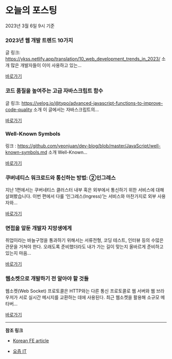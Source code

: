 # 오늘의 포스팅 
2023년 3월 6일 9시 기준 

###  2023년 웹 개발 트렌드 10가지 

 글 링크: https://ykss.netlify.app/translation/10_web_development_trends_in_2023/ 소개 많은 개발자들이 이미 사용하고 있는... 

 [바로가기](https://kofearticle.substack.com/p/korean-fe-article-2023-10) 

###  코드 품질을 높여주는 고급 자바스크립트 함수 

 글 링크: https://velog.io/@typo/advanced-javascript-functions-to-improve-code-quality 소개 이 글에서는 자바스크립트의... 

 [바로가기](https://kofearticle.substack.com/p/korean-fe-article-4bd) 

###  Well-Known Symbols 

 링크 : https://github.com/yeonjuan/dev-blog/blob/master/JavaScript/well-known-symbols.md 소개 Well-Known... 

 [바로가기](https://kofearticle.substack.com/p/korean-fe-article-well-known-symbols) 

### ﻿﻿쿠버네티스 워크로드와 통신하는 방법: ②인그레스 

 지난 1편에서는 쿠버네티스 클러스터 내부 혹은 외부에서 통신하기 위한 서비스에 대해 살펴봤습니다. 이번 편에서 다룰 ‘인그레스(Ingress)’는 서비스와 마찬가지로 외부 사용자와... 

 [바로가기](https://yozm.wishket.com/magazine/detail/1916/) 

### 면접을 앞둔 개발자 지망생에게 

 취업이라는 바늘구멍을 통과하기 위해서는 서류전형, 코딩 테스트, 인터뷰 등의 수많은 관문을 거쳐야 한다. 오래도록 준비했더라도 내가 가는 길이 맞는지 올바르게 준비하고 있는지 마음... 

 [바로가기](https://yozm.wishket.com/magazine/detail/1914/) 

### 웹소켓으로 개발하기 전 알아야 할 것들 

 웹소켓(Web Socket) 프로토콜은 HTTP와는 다른 통신 프로토콜로 웹 서버와 웹 브라우저가 서로 실시간 메시지를 교환하는 데에 사용된다. 최근 웹소켓을 활용해 소규모 메타버... 

 [바로가기](https://yozm.wishket.com/magazine/detail/1911/) 

---

**참조 링크**

- [Korean FE article](https://kofearticle.substack.com) 

- [요즘 IT](https://yozm.wishket.com/magazine) 

